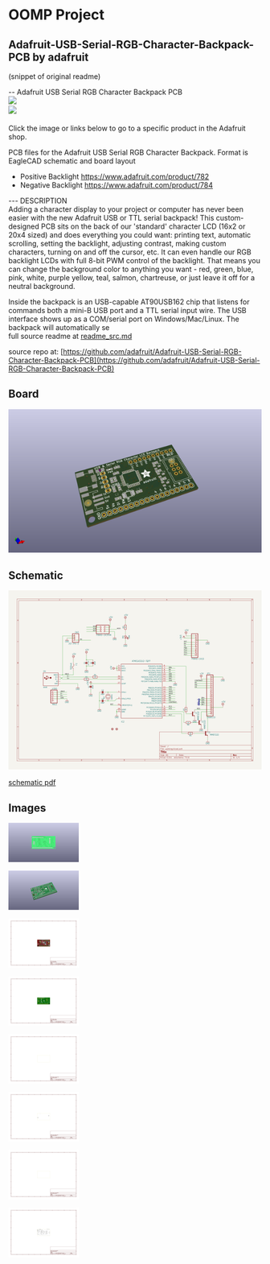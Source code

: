 # OOMP Project  
## Adafruit-USB-Serial-RGB-Character-Backpack-PCB  by adafruit  
  
(snippet of original readme)  
  
-- Adafruit USB Serial RGB Character Backpack PCB  
<a href="http://www.adafruit.com/products/782"><img src="assets/782.jpg?raw=true" width="390px"></a>&nbsp;   
<a href="http://www.adafruit.com/products/784"><img src="assets/784.jpg?raw=true" width="390px"></a><br/>  
Click the image or links below to go to a specific product in the Adafruit shop.  
  
PCB files for the Adafruit USB Serial RGB Character Backpack. Format is EagleCAD schematic and board layout  
- Positive Backlight https://www.adafruit.com/product/782  
- Negative Backlight https://www.adafruit.com/product/784  
  
--- DESCRIPTION  
Adding a character display to your project or computer has never been easier with the new Adafruit USB or TTL serial backpack! This custom-designed PCB sits on the back of our 'standard' character LCD (16x2 or 20x4 sized) and does everything you could want: printing text, automatic scrolling, setting the backlight, adjusting contrast, making custom characters, turning on and off the cursor, etc. It can even handle our RGB backlight LCDs with full 8-bit PWM control of the backlight. That means you can change the background color to anything you want - red, green, blue, pink, white, purple yellow, teal, salmon, chartreuse, or just leave it off for a neutral background.  
  
Inside the backpack is an USB-capable AT90USB162 chip that listens for commands both a mini-B USB port and a TTL serial input wire. The USB interface shows up as a COM/serial port on Windows/Mac/Linux. The backpack will automatically se  
  full source readme at [readme_src.md](readme_src.md)  
  
source repo at: [https://github.com/adafruit/Adafruit-USB-Serial-RGB-Character-Backpack-PCB](https://github.com/adafruit/Adafruit-USB-Serial-RGB-Character-Backpack-PCB)  
## Board  
  
[![working_3d.png](working_3d_600.png)](working_3d.png)  
## Schematic  
  
[![working_schematic.png](working_schematic_600.png)](working_schematic.png)  
  
[schematic pdf](working_schematic.pdf)  
## Images  
  
[![working_3D_bottom.png](working_3D_bottom_140.png)](working_3D_bottom.png)  
  
[![working_3D_top.png](working_3D_top_140.png)](working_3D_top.png)  
  
[![working_assembly_page_01.png](working_assembly_page_01_140.png)](working_assembly_page_01.png)  
  
[![working_assembly_page_02.png](working_assembly_page_02_140.png)](working_assembly_page_02.png)  
  
[![working_assembly_page_03.png](working_assembly_page_03_140.png)](working_assembly_page_03.png)  
  
[![working_assembly_page_04.png](working_assembly_page_04_140.png)](working_assembly_page_04.png)  
  
[![working_assembly_page_05.png](working_assembly_page_05_140.png)](working_assembly_page_05.png)  
  
[![working_assembly_page_06.png](working_assembly_page_06_140.png)](working_assembly_page_06.png)  
